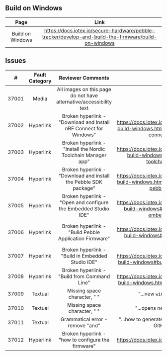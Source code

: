 ## Build on Windows
| Page        | Link           |
| :-------------: | :-------------:  | 
| Build on Windows | https://docs.iotex.io/secure-hardware/pebble-tracker/develop-and-build-the-firmware/build-on-windows |


## Issues
| #   | Fault Category | Reviewer Comments | Evidence |
| :--: | :--: | :--: | :--: |
| 37001 | Media | All images on this page do not have alternative/accessibility text | *see page* |
| 37002 | Hyperlink | Broken hyperlink - "Download and Install nRF Connect for Windows" | Link: https://docs.iotex.io/developer/hardware/pebble-build-windows.html#download-and-install-nrf-connect-for-windows |
| 37003 | Hyperlink | Broken hyperlink - "Install the Nordic Toolchain Manager app" | Link: https://docs.iotex.io/developer/hardware/pebble-build-windows.html#install-the-nordic-toolchain-manager-app |
| 37004 | Hyperlink | Broken hyperlink - "Download and install the Pebble SDK package" | Link: https://docs.iotex.io/developer/hardware/pebble-build-windows.html#download-and-install-the-pebble-sdk-package |
| 37005 | Hyperlink | Broken hyperlink - "Open and configure the Embedded Studio IDE" | Link: https://docs.iotex.io/developer/hardware/pebble-build-windows#open-and-configure-the-embedded-studio-ide |
| 37006 | Hyperlink | Broken hyperlink - "Build Pebble Application Firmware" | Link: https://docs.iotex.io/developer/hardware/pebble-build-windows#build-pebble-application-firmware |
| 37007 | Hyperlink | Broken hyperlink - "Build in Embedded Studio IDE" | Link: https://docs.iotex.io/developer/hardware/pebble-build-windows#build-in-embedded-studio-ide |
| 37008 | Hyperlink | Broken hyperlink - "Build from Command Line" | Link: https://docs.iotex.io/developer/hardware/pebble-build-windows.html#build-from-command-line |
| 37009 | Textual | Missing space character, " " | "...new `window)and` download..." |
| 37010 | Textual | Missing space character, " " | "...opens new `window)on` how to..." |
| 37011 | Textual | Grammatical error - remove "and" | "...how to generate and an SSH key pair for your GitHub account..." |
| 37012 | Hyperlink | Broken hyperlink - "how to configure the firmware" | Link: https://docs.iotex.io/developer/hardware/pebble-configure |
